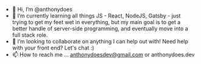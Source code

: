 - 👋 Hi, I’m @anthonydoes
- 🌱 I’m currently learning all things JS - React, NodeJS, Gatsby - just trying to get my feet wet in everything, but my main goal is to  get a better handle of server-side programming, and eventually move into a full stack role. 
- 💞️ I’m looking to collaborate on anything I can help out with! Need help with your front end? Let's chat :) 
- 📫 How to reach me ... anthonydoesdev@gmail.com or anthonydoes.dev

<!---
anthonydoes/anthonydoes is a ✨ special ✨ repository because its `README.md` (this file) appears on your GitHub profile.
You can click the Preview link to take a look at your changes.
--->
